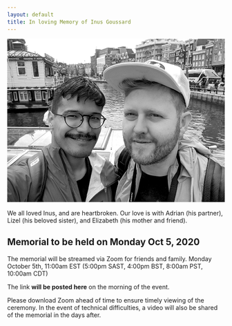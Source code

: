 ```yaml
---
layout: default
title: In loving Memory of Inus Goussard
---
```


 ![In loving memory of Inus](inus.png) 

We all loved Inus, and are heartbroken. Our love is with Adrian (his partner), Lizel (his beloved sister), and Elizabeth (his mother and friend). 

## Memorial to be held on Monday Oct 5, 2020
The memorial will be streamed via Zoom for friends and family.
Monday October 5th, 11:00am EST (5:00pm SAST, 4:00pm BST,  8:00am PST, 10:00am CDT) 

The link **will be posted here** on the morning of the event. 

Please download Zoom ahead of time to ensure timely viewing of the ceremony.  In the event of technical difficulties, a video will also be shared of the memorial in the days after. 
